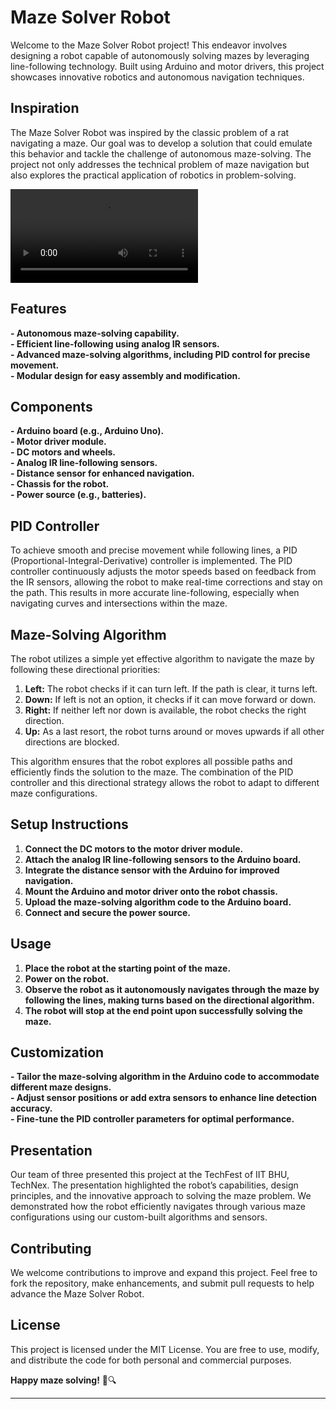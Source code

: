 # Maze Solver Robot

Welcome to the Maze Solver Robot project! This endeavor involves designing a robot capable of autonomously solving mazes by leveraging line-following technology. Built using Arduino and motor drivers, this project showcases innovative robotics and autonomous navigation techniques.

## Inspiration

The Maze Solver Robot was inspired by the classic problem of a rat navigating a maze. Our goal was to develop a solution that could emulate this behavior and tackle the challenge of autonomous maze-solving. The project not only addresses the technical problem of maze navigation but also explores the practical application of robotics in problem-solving.

![Alt Text](MAZE_SOLVER.mp4)

## Features

**- Autonomous maze-solving capability.**  
**- Efficient line-following using analog IR sensors.**  
**- Advanced maze-solving algorithms, including PID control for precise movement.**  
**- Modular design for easy assembly and modification.**  

## Components

**- Arduino board (e.g., Arduino Uno).**  
**- Motor driver module.**  
**- DC motors and wheels.**  
**- Analog IR line-following sensors.**  
**- Distance sensor for enhanced navigation.**  
**- Chassis for the robot.**  
**- Power source (e.g., batteries).**  

## PID Controller

To achieve smooth and precise movement while following lines, a PID (Proportional-Integral-Derivative) controller is implemented. The PID controller continuously adjusts the motor speeds based on feedback from the IR sensors, allowing the robot to make real-time corrections and stay on the path. This results in more accurate line-following, especially when navigating curves and intersections within the maze.


## Maze-Solving Algorithm

The robot utilizes a simple yet effective algorithm to navigate the maze by following these directional priorities:

1. **Left:** The robot checks if it can turn left. If the path is clear, it turns left.
2. **Down:** If left is not an option, it checks if it can move forward or down.
3. **Right:** If neither left nor down is available, the robot checks the right direction.
4. **Up:** As a last resort, the robot turns around or moves upwards if all other directions are blocked.

This algorithm ensures that the robot explores all possible paths and efficiently finds the solution to the maze. The combination of the PID controller and this directional strategy allows the robot to adapt to different maze configurations.

## Setup Instructions

1. **Connect the DC motors to the motor driver module.**  
2. **Attach the analog IR line-following sensors to the Arduino board.**  
3. **Integrate the distance sensor with the Arduino for improved navigation.**  
4. **Mount the Arduino and motor driver onto the robot chassis.**  
5. **Upload the maze-solving algorithm code to the Arduino board.**  
6. **Connect and secure the power source.**  

## Usage

1. **Place the robot at the starting point of the maze.**  
2. **Power on the robot.**  
3. **Observe the robot as it autonomously navigates through the maze by following the lines, making turns based on the directional algorithm.**  
4. **The robot will stop at the end point upon successfully solving the maze.**  

## Customization

**- Tailor the maze-solving algorithm in the Arduino code to accommodate different maze designs.**  
**- Adjust sensor positions or add extra sensors to enhance line detection accuracy.**  
**- Fine-tune the PID controller parameters for optimal performance.**  

## Presentation

Our team of three presented this project at the TechFest of IIT BHU, TechNex. The presentation highlighted the robot’s capabilities, design principles, and the innovative approach to solving the maze problem. We demonstrated how the robot efficiently navigates through various maze configurations using our custom-built algorithms and sensors.

## Contributing

We welcome contributions to improve and expand this project. Feel free to fork the repository, make enhancements, and submit pull requests to help advance the Maze Solver Robot.

## License

This project is licensed under the MIT License. You are free to use, modify, and distribute the code for both personal and commercial purposes.


**Happy maze solving!** 🤖🔍

---
